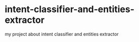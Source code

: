 # intent-classifier-and-entities-extractor
my project about intent classifier and entities extractor
